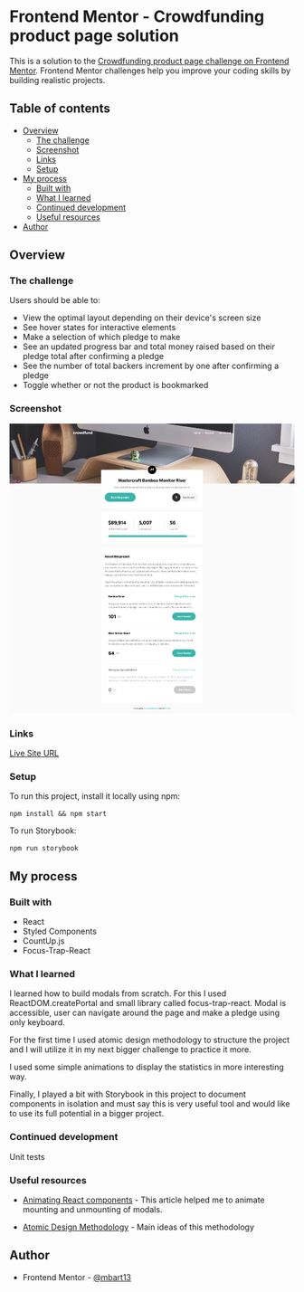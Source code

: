# Frontend Mentor - Crowdfunding product page solution

This is a solution to the [Crowdfunding product page challenge on Frontend Mentor](https://www.frontendmentor.io/challenges/crowdfunding-product-page-7uvcZe7ZR). Frontend Mentor challenges help you improve your coding skills by building realistic projects.

## Table of contents

- [Overview](#overview)
  - [The challenge](#the-challenge)
  - [Screenshot](#screenshot)
  - [Links](#links)
  - [Setup](#setup)
- [My process](#my-process)
  - [Built with](#built-with)
  - [What I learned](#what-i-learned)
  - [Continued development](#continued-development)
  - [Useful resources](#useful-resources)
- [Author](#author)

## Overview

### The challenge

Users should be able to:

- View the optimal layout depending on their device's screen size
- See hover states for interactive elements
- Make a selection of which pledge to make
- See an updated progress bar and total money raised based on their pledge total after confirming a pledge
- See the number of total backers increment by one after confirming a pledge
- Toggle whether or not the product is bookmarked

### Screenshot

![](./screenshot.png)

### Links

[Live Site URL](https://crowdfunding-product-page-mbart13.vercel.app)

### Setup

To run this project, install it locally using npm:

```
npm install && npm start
```

To run Storybook:

```
npm run storybook
```

## My process

### Built with

- React
- Styled Components
- CountUp.js
- Focus-Trap-React

### What I learned

I learned how to build modals from scratch. For this I used ReactDOM.createPortal and small library called focus-trap-react. Modal is accessible, user can navigate around the page and make a pledge using only keyboard.

For the first time I used atomic design methodology to structure the project and I will utilize it in my next bigger challenge to practice it more.

I used some simple animations to display the statistics in more interesting way.

Finally, I played a bit with Storybook in this project to document components in isolation and must say this is very useful tool and would like to use its full potential in a bigger project.

### Continued development

Unit tests

### Useful resources

- [Animating React components](https://czaplinski.io/blog/super-easy-animation-with-react-hooks) - This article helped me to animate mounting and unmounting of modals.

- [Atomic Design Methodology](https://atomicdesign.bradfrost.com/chapter-2/) - Main ideas of this methodology

## Author

- Frontend Mentor - [@mbart13](https://www.frontendmentor.io/profile/mbart13)
